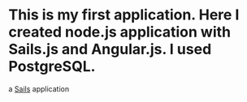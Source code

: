 # This is my first application. Here I created node.js application with Sails.js and Angular.js. I used PostgreSQL.

a [Sails](http://sailsjs.org) application
